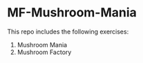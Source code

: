 # MF-Mushroom-Mania
This repo includes the following exercises:
1. Mushroom Mania
2. Mushroom Factory